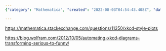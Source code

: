 ```yaml
---
{"category": "Mathematica", "created": "2022-08-03T04:54:43.408Z", "date": "2022-08-03 04:54:43", "description": "This content delves into the process of creating xkcd-like plots and characters using Mathematica or Wolfram Language, as exemplified by links to Stack Exchange and a Wolfram blog post.", "modified": "2022-08-18T14:57:06.987Z", "tags": ["animation", "plot", "stub", "video generator", "video styles", "wolfram"], "title": "Interesting Xkcd Style Plots And Characters Generator In Mathematica/Wolfram Language"}

---
```


https://mathematica.stackexchange.com/questions/11350/xkcd-style-plots

https://blog.wolfram.com/2012/10/05/automating-xkcd-diagrams-transforming-serious-to-funny/
